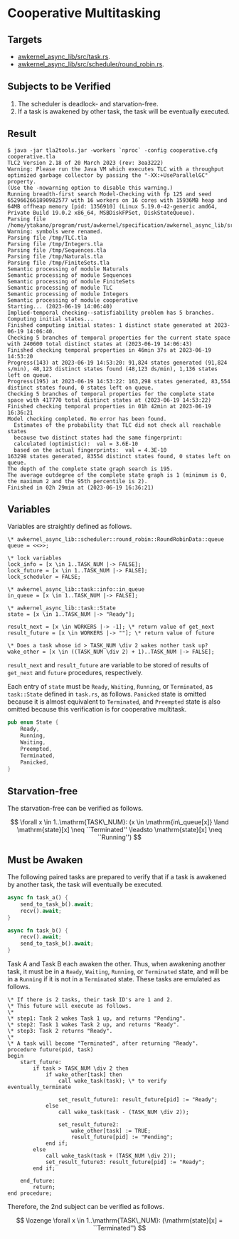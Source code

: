 # Cooperative Multitasking

## Targets

- [awkernel_async_lib/src/task.rs](../../../../../awkernel_async_lib/src/task.rs).
- [awkernel_async_lib/src/scheduler/round_robin.rs](../../../../../awkernel_async_lib/src/scheduler/round_robin.rs).

## Subjects to be Verified

1. The scheduler is deadlock- and starvation-free.
2. If a task is awakened by other task, the task will be eventually executed.

## Result

```text
$ java -jar tla2tools.jar -workers `nproc` -config cooperative.cfg cooperative.tla
TLC2 Version 2.18 of 20 March 2023 (rev: 3ea3222)
Warning: Please run the Java VM which executes TLC with a throughput optimized garbage collector by passing the "-XX:+UseParallelGC" property.
(Use the -nowarning option to disable this warning.)
Running breadth-first search Model-Checking with fp 125 and seed 6529662661890982577 with 16 workers on 16 cores with 15936MB heap and 64MB offheap memory [pid: 1356910] (Linux 5.19.0-42-generic amd64, Private Build 19.0.2 x86_64, MSBDiskFPSet, DiskStateQueue).
Parsing file /home/ytakano/program/rust/awkernel/specification/awkernel_async_lib/src/task/cooperative/cooperative.tla
Warning: symbols were renamed.
Parsing file /tmp/TLC.tla
Parsing file /tmp/Integers.tla
Parsing file /tmp/Sequences.tla
Parsing file /tmp/Naturals.tla
Parsing file /tmp/FiniteSets.tla
Semantic processing of module Naturals
Semantic processing of module Sequences
Semantic processing of module FiniteSets
Semantic processing of module TLC
Semantic processing of module Integers
Semantic processing of module cooperative
Starting... (2023-06-19 14:06:40)
Implied-temporal checking--satisfiability problem has 5 branches.
Computing initial states...
Finished computing initial states: 1 distinct state generated at 2023-06-19 14:06:40.
Checking 5 branches of temporal properties for the current state space with 240600 total distinct states at (2023-06-19 14:06:43)
Finished checking temporal properties in 46min 37s at 2023-06-19 14:53:20
Progress(143) at 2023-06-19 14:53:20: 91,824 states generated (91,824 s/min), 48,123 distinct states found (48,123 ds/min), 1,136 states left on queue.
Progress(195) at 2023-06-19 14:53:22: 163,298 states generated, 83,554 distinct states found, 0 states left on queue.
Checking 5 branches of temporal properties for the complete state space with 417770 total distinct states at (2023-06-19 14:53:22)
Finished checking temporal properties in 01h 42min at 2023-06-19 16:36:21
Model checking completed. No error has been found.
  Estimates of the probability that TLC did not check all reachable states
  because two distinct states had the same fingerprint:
  calculated (optimistic):  val = 3.6E-10
  based on the actual fingerprints:  val = 4.3E-10
163298 states generated, 83554 distinct states found, 0 states left on queue.
The depth of the complete state graph search is 195.
The average outdegree of the complete state graph is 1 (minimum is 0, the maximum 2 and the 95th percentile is 2).
Finished in 02h 29min at (2023-06-19 16:36:21)
```

## Variables

Variables are straightly defined as follows.

```
\* awkernel_async_lib::scheduler::round_robin::RoundRobinData::queue
queue = <<>>;

\* lock variables
lock_info = [x \in 1..TASK_NUM |-> FALSE];
lock_future = [x \in 1..TASK_NUM |-> FALSE];
lock_scheduler = FALSE;

\* awkernel_async_lib::task::info::in_queue
in_queue = [x \in 1..TASK_NUM |-> FALSE];

\* awkernel_async_lib::task::State
state = [x \in 1..TASK_NUM |-> "Ready"];

result_next = [x \in WORKERS |-> -1]; \* return value of get_next
result_future = [x \in WORKERS |-> ""]; \* return value of future

\* Does a task whose id > TASK_NUM \div 2 wakes nother task up?
wake_other = [x \in ((TASK_NUM \div 2) + 1)..TASK_NUM |-> FALSE];
```

`result_next` and `result_future` are variable to be stored of results of
`get_next` and `future` procedures, respectively.

Each entry of `state` must be `Ready`, `Waiting`, `Running`, or `Terminated`,
as `task::State` defined in `task.rs`, as follows.
`Panicked` state is omitted because it is almost equivalent to `Terminated`,
and `Preempted` state is also omitted because this verification is for cooperative multitask.

```rust
pub enum State {
    Ready,
    Running,
    Waiting,
    Preempted,
    Terminated,
    Panicked,
}
```

## Starvation-free

The starvation-free can be verified as follows.

$$
\forall x \in 1..\mathrm{TASK\_NUM}:
    (x \in \mathrm{in\_queue[x]} \land \mathrm{state}[x] \neq ``Terminated'' \leadsto \mathrm{state}[x] \neq ``Running'')
$$

## Must be Awaken

The following paired tasks are prepared to verify that if a task is awakened by another task, the task will eventually be executed.

```rust
async fn task_a() {
    send_to_task_b().await;
    recv().await;
}

async fn task_b() {
    recv().await;
    send_to_task_b().await;
}
```
Task A and Task B each awaken the other.
Thus, when awakening another task, it must be in a `Ready`, `Waiting`, `Running`, or `Terminated` state, and will be in a `Running` if it is not in a `Terminated` state.
These tasks are emulated as follows.

```text
\* If there is 2 tasks, their task ID's are 1 and 2.
\* This future will execute as follows.
\*
\* step1: Task 2 wakes Task 1 up, and returns "Pending".
\* step2: Task 1 wakes Task 2 up, and returns "Ready".
\* step3: Task 2 returns "Ready".
\*
\* A task will become "Terminated", after returning "Ready".
procedure future(pid, task)
begin
    start_future:
        if task > TASK_NUM \div 2 then
            if wake_other[task] then
                call wake_task(task); \* to verify eventually_terminate

                set_result_future1: result_future[pid] := "Ready";
            else
                call wake_task(task - (TASK_NUM \div 2));

                set_result_future2:
                    wake_other[task] := TRUE;
                    result_future[pid] := "Pending";
            end if;
        else
            call wake_task(task + (TASK_NUM \div 2));
            set_result_future3: result_future[pid] := "Ready";
        end if;

    end_future:
        return;
end procedure;
```

Therefore, the 2nd subject can be verified as follows.

$$
\lozenge \forall x \in 1..\mathrm{TASK\_NUM}: (\mathrm{state}[x] = ``Terminated'')
$$
